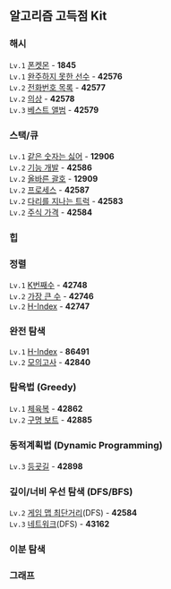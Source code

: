 ## 알고리즘 고득점 Kit

### 해시
`Lv.1` [폰켓몬](https://github.com/wayandway/algorithms-javascript/blob/main/programmers/algorithm-practice-kit/1845.js) - **1845** <br>
`Lv.1` [완주하지 못한 선수](https://github.com/wayandway/algorithms-javascript/blob/main/programmers/Lv1/42576.js) - **42576** <br>
`Lv.2` [전화번호 목록](https://github.com/wayandway/algorithms-javascript/blob/main/programmers/algorithm-practice-kit/42577.js) - **42577** <br>
`Lv.2` [의상](https://github.com/wayandway/algorithms-javascript/blob/main/programmers/algorithm-practice-kit/42578.js) - **42578** <br>
`Lv.3` [베스트 앨범](https://github.com/wayandway/algorithms-javascript/blob/main/programmers/algorithm-practice-kit/42579.js) - **42579** <br>

### 스택/큐
`Lv.1` [같은 숫자는 싫어](https://github.com/wayandway/algorithms-javascript/blob/main/programmers/Lv1/12906.js) - **12906** <br>
`Lv.2` [기능 개발](https://github.com/wayandway/algorithms-javascript/blob/main/programmers/algorithm-practice-kit/42586.js) - **42586** <br>
`Lv.2` [올바른 괄호](https://github.com/wayandway/algorithms-javascript/blob/main/programmers/Lv1/12909.js) - **12909** <br>
`Lv.2` [프로세스](https://github.com/wayandway/algorithms-javascript/blob/main/programmers/algorithm-practice-kit/42587.js) - **42587** <br>
`Lv.2` [다리를 지나는 트럭](https://github.com/wayandway/algorithms-javascript/blob/main/programmers/algorithm-practice-kit/42583.js) - **42583** <br>
`Lv.2` [주식 가격](https://github.com/wayandway/algorithms-javascript/blob/main/programmers/algorithm-practice-kit/42584.js) - **42584** <br>

### 힙

### 정렬
`Lv.1` [K번째수](https://github.com/wayandway/algorithms-javascript/blob/main/programmers/Lv1/42748.js) - **42748** <br>
`Lv.2` [가장 큰 수](https://github.com/wayandway/algorithms-javascript/blob/main/programmers/algorithm-practice-kit/42746.js) - **42746** <br>
`Lv.2` [H-Index](https://github.com/wayandway/algorithms-javascript/blob/main/programmers/algorithm-practice-kit/42747.js) - **42747** <br>

### 완전 탐색
`Lv.1` [H-Index](https://github.com/wayandway/algorithms-javascript/blob/main/programmers/algorithm-practice-kit/86491.js) - **86491** <br>
`Lv.2` [모의고사](https://github.com/wayandway/algorithms-javascript/blob/main/programmers/algorithm-practice-kit/42840.js) - **42840** <br>


### 탐욕법 (Greedy)
`Lv.1` [체육복](https://github.com/wayandway/algorithms-javascript/blob/main/programmers/Lv1/42862.js) - **42862** <br>
`Lv.2` [구명 보트](https://github.com/wayandway/algorithms-javascript/blob/main/programmers/Lv2/42885.js) - **42885** <br>

### 동적계획법 (Dynamic Programming)
`Lv.3` [등굣길](https://github.com/wayandway/algorithms-javascript/blob/main/programmers/algorithm-practice-kit/42898.js) - **42898** <br>

### 깊이/너비 우선 탐색 (DFS/BFS)
`Lv.2` [게임 맵 최단거리](https://github.com/wayandway/algorithms-javascript/blob/main/programmers/algorithm-practice-kit/42584.js)(DFS) - **42584** <br>
`Lv.3` [네트워크](https://github.com/wayandway/algorithms-javascript/blob/main/programmers/algorithm-practice-kit/43162.js)(DFS) - **43162** <br>

### 이분 탐색

### 그래프